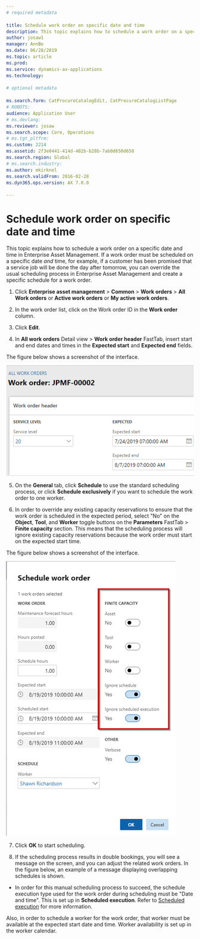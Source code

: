 ```yaml
---
# required metadata

title: Schedule work order on specific date and time
description: This topic explains how to schedule a work order on a specific date and time in Enterprise Asset Management.
author: josaw1
manager: AnnBe
ms.date: 06/28/2019
ms.topic: article
ms.prod: 
ms.service: dynamics-ax-applications
ms.technology: 

# optional metadata

ms.search.form: CatProcureCatalogEdit, CatProcureCatalogListPage
# ROBOTS: 
audience: Application User
# ms.devlang: 
ms.reviewer: josaw
ms.search.scope: Core, Operations
# ms.tgt_pltfrm: 
ms.custom: 2214
ms.assetid: 2f3e0441-414d-402b-b28b-7ab0d650d658
ms.search.region: Global
# ms.search.industry: 
ms.author: mkirknel
ms.search.validFrom: 2016-02-28
ms.dyn365.ops.version: AX 7.0.0

---
```


# Schedule work order on specific date and time

This topic explains how to schedule a work order on a specific date and time in Enterprise Asset Management. If a work order must be scheduled on a specific date *and* time, for example, if a customer has been promised that a service job will be done the day after tomorrow, you can override the usual scheduling process in Enterprise Asset Management and create a specific schedule for a work order.

1. Click **Enterprise asset management** > **Common** > **Work orders** > **All Work orders** or **Active work orders** or **My active work orders**.

2. In the work order list, click on the Work order ID in the **Work order** column.

3. Click **Edit**.

4. In **All work orders** Detail view > **Work order header** FastTab, insert start and end dates and times in the **Expected start** and **Expected end** fields.

The figure below shows a screenshot of the interface.

![Figure 1](media/05-work-order-scheduling.png)

5. On the **General** tab, click **Schedule** to use the standard scheduling process, or click **Schedule exclusively** if you want to schedule the work order to one worker.

6. In order to override any existing capacity reservations to ensure that the work order is scheduled in the expected period, select "No" on the **Object**, **Tool**, and **Worker** toggle buttons on the **Parameters** FastTab > **Finite capacity** section. This means that the scheduling process will ignore existing capacity reservations because the work order must start on the expected start time.

The figure below shows a screenshot of the interface.

![Figure 2](media/06-work-order-scheduling.png)

7. Click **OK** to start scheduling.

8. If the scheduling process results in double bookings, you will see a message on the screen, and you can adjust the related work orders. In the figure below, an example of a message displaying overlapping schedules is shown.

- In order for this manual scheduling process to succeed, the schedule execution type used for the work order during scheduling must be "Date and time". This is set up in **Scheduled execution**. Refer to [Scheduled execution](../setup-for-work-orders/scheduled-execution.md) for more information.

Also, in order to schedule a worker for the work order, that worker must be available at the expected start date and time. Worker availability is set up in the worker calendar. 
